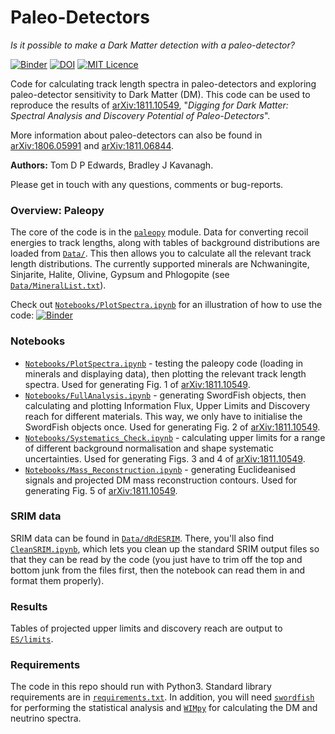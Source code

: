 # Paleo-Detectors

*Is it possible to make a Dark Matter detection with a paleo-detector?*

[![Binder](https://mybinder.org/badge_logo.svg)](https://mybinder.org/v2/gh/tedwards2412/paleo_detectors/master?filepath=Notebooks%2FPlotSpectra.ipynb) [![DOI](https://zenodo.org/badge/142072044.svg)](https://zenodo.org/badge/latestdoi/142072044)  [![MIT Licence](https://badges.frapsoft.com/os/mit/mit.svg?v=103)](https://opensource.org/licenses/mit-license.php)

Code for calculating track length spectra in paleo-detectors and exploring paleo-detector sensitivity to Dark Matter (DM). This code can be used to reproduce the results of [arXiv:1811.10549](http://arxiv.org/abs/1811.10549), "*Digging for Dark Matter: Spectral Analysis and Discovery Potential of Paleo-Detectors*".

More information about paleo-detectors can also be found in [arXiv:1806.05991](http://arxiv.org/abs/1806.05991) and [arXiv:1811.06844](http://arxiv.org/abs/1811.06844).

**Authors:** Tom D P Edwards, Bradley J Kavanagh.

Please get in touch with any questions, comments or bug-reports.

### Overview: Paleopy

The core of the code is in the [`paleopy`](Notebooks/paleo) module. Data for converting recoil energies to track lengths, along with tables of background distributions are loaded from [`Data/`](Data). This then allows you to calculate all the relevant track length distributions. The currently supported minerals are Nchwaningite, Sinjarite, Halite, Olivine, Gypsum and Phlogopite (see [`Data/MineralList.txt`](Data/MineralList.txt)).

Check out [`Notebooks/PlotSpectra.ipynb`](Notebooks/PlotSpectra.ipynb) for an illustration of how to use the code: [![Binder](https://mybinder.org/badge_logo.svg)](https://mybinder.org/v2/gh/tedwards2412/paleo_detectors/master?filepath=Notebooks%2FPlotSpectra.ipynb)


### Notebooks

*  [`Notebooks/PlotSpectra.ipynb`](Notebooks/PlotSpectra.ipynb) - testing the paleopy code (loading in minerals and displaying data), then plotting the relevant track length spectra. Used for generating Fig. 1 of [arXiv:1811.10549](http://arxiv.org/abs/1811.10549).
* [`Notebooks/FullAnalysis.ipynb`](Notebooks/FullAnalysis.ipynb) - generating SwordFish objects, then calculating and plotting Information Flux, Upper Limits and Discovery reach for different materials. This way, we only have to initialise the SwordFish objects once. Used for generating Fig. 2 of [arXiv:1811.10549](http://arxiv.org/abs/1811.10549).
* [`Notebooks/Systematics_Check.ipynb`](Notebooks/Systematics_Check.ipynb) - calculating upper limits for a range of different background normalisation and shape systematic uncertainties. Used for generating Figs. 3 and 4 of [arXiv:1811.10549](http://arxiv.org/abs/1811.10549).
* [`Notebooks/Mass_Reconstruction.ipynb`](Notebooks/Mass_Reconstruction.ipynb) -  generating Euclideanised signals and projected DM mass reconstruction contours. Used for generating Fig. 5 of [arXiv:1811.10549](http://arxiv.org/abs/1811.10549).


### SRIM data

SRIM data can be found in [`Data/dRdESRIM`](Data/dRdESRIM). There, you'll also find [`CleanSRIM.ipynb`](Data/dRdESRIM/CleanSRIM.ipynb), which lets you clean up the standard SRIM output files so that they can be read by the code (you just have to trim off the top and bottom junk from the files first, then the notebook can read them in and format them properly).

### Results

Tables of projected upper limits and discovery reach are output to [`ES/limits`](ES/limits).

### Requirements

The code in this repo should run with Python3. Standard library requirements are in [`requirements.txt`](requirements.txt). In addition, you will need [`swordfish`](https://github.com/cweniger/swordfish) for performing the statistical analysis and [`WIMpy`](https://github.com/bradkav/WIMpy_NREFT) for calculating the DM and neutrino spectra. 
